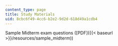 ```yaml
---
content_type: page
title: Study Materials
uid: 8cbc6f49-4cc6-b2e2-9d2d-618d49a1cdb4
---
```


Sample Midterm exam questions ([PDF]({{< baseurl >}}/resources/sample_midterm))